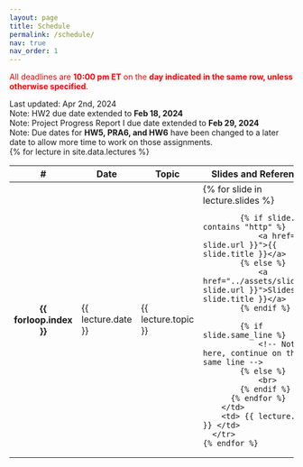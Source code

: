 ```yaml
---
layout: page
title: Schedule
permalink: /schedule/
nav: true
nav_order: 1
---
```

<table>
  <thead>
    <tr>
      <th>#</th>
      <th>Date</th>
      <th>Topic</th>
      <th>Slides and References</th>
      <th>Note</th>
    </tr>
  </thead>
  <tbody>
    <p style="color: red;">All deadlines are <strong style="color: red;">10:00 pm ET</strong> on the <strong style="color: red;">day indicated in the same row, unless otherwise specified</strong>.</p>
    Last updated: Apr 2nd, 2024<br>
    Note: HW2 due date extended to <strong>Feb 18, 2024</strong><br>
    Note: Project Progress Report I due date extended to <strong>Feb 29, 2024</strong><br>
    Note: Due dates for <strong>HW5, PRA6, and HW6</strong> have been changed to a later date to allow more time to work on those assignments.<br>
    {% for lecture in site.data.lectures %}
      <tr>
        <th scope="row">{{ forloop.index }}</th>
        <td>{{ lecture.date }}</td>
        <td><span style="white-space: pre-wrap;">{{ lecture.topic }}</span></td>
        <td>
          {% for slide in lecture.slides %}
                      
            {% if slide.url contains "http" %}
                <a href="{{ slide.url }}">{{ slide.title }}</a>
            {% else %}
                <a href="../assets/slides/{{ slide.url }}">Slides: {{ slide.title }}</a>
            {% endif %}
            
            {% if slide.same_line %}
                <!-- Nothing here, continue on the same line -->
            {% else %}
                <br>
            {% endif %}
          {% endfor %}
        </td>
        <td> {{ lecture.note }} </td>
      </tr>
    {% endfor %}
  </tbody>
</table>
